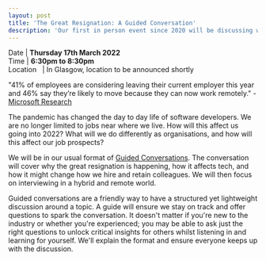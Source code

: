 ```yaml
---
layout: post
title: 'The Great Resignation: A Guided Conversation'
description: 'Our first in person event since 2020 will be discussing what has happened with the tech job market.'
---
```


Date | **Thursday 17th March 2022** <br>
Time | **6:30pm to 8:30pm**<br>
Location &nbsp; | In Glasgow, location to be announced shortly

"41% of employees are considering leaving their current employer this year and 46% say they’re likely to move because they can now work remotely." - [Microsoft Research](https://www.microsoft.com/en-us/worklab/work-trend-index/hybrid-work)

The pandemic has changed the day to day life of software developers. We are no longer limited to jobs near where we live. How will this affect us going into 2022? What will we do differently as organisations, and how will this affect our job prospects?

We will be in our usual format of [Guided Conversations](http://guidedconversations.org/). The conversation will cover why the great resignation is happening, how it affects tech, and how it might change how we hire and retain colleagues. We will then focus on interviewing in a hybrid and remote world.

Guided conversations are a friendly way to have a structured yet lightweight discussion around a topic. A guide will ensure we stay on track and offer questions to spark the conversation. It doesn't matter if you're new to the industry or whether you're experienced; you may be able to ask just the right questions to unlock critical insights for others whilst listening in and learning for yourself. We'll explain the format and ensure everyone keeps up with the discussion.
